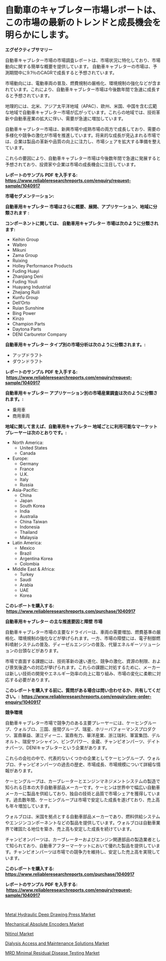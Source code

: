 <p><h1>自動車のキャブレター市場レポートは、この市場の最新のトレンドと成長機会を明らかにします。</h1></p><p><strong>エグゼクティブサマリー</strong></p>
<p><p>自動車キャブレター市場の市場調査レポートは、市場状況に特化しており、市場動向に関する簡単な概要を提供しています。 自動車キャブレターの市場は、予測期間中に9.1％のCAGRで成長すると予想されています。</p><p>市場動向には、電動車両の普及、燃費規制の厳格化、環境規制の強化などが含まれています。これにより、自動車キャブレター市場は今後数年間で急速に成長すると予想されています。</p><p>地理的には、北米、アジア太平洋地域（APAC）、欧州、米国、中国を含む広範な地域で自動車キャブレター市場が広がっています。これらの地域では、技術革新や自動車産業の拡大に伴い、需要が急速に増加しています。</p><p>自動車キャブレター市場は、新興市場や成熟市場の両方で成長しており、需要の多様化や競争の激化が市場を推進しています。将来的な成長が見込まれる市場では、企業は製品の革新や品質の向上に注力し、市場シェアを拡大する準備を整えています。</p><p>これらの要因により、自動車キャブレター市場は今後数年間で急速に発展すると予想されており、投資家や企業は市場の成長機会に注目しています。</p></p>
<p><strong>レポートのサンプル PDF を入手する: <a href="https://www.reliableresearchreports.com/enquiry/request-sample/1040917">https://www.reliableresearchreports.com/enquiry/request-sample/1040917</a></strong></p>
<p><strong>市場セグメンテーション:</strong></p>
<p><strong> 自動車用キャブレター 市場はさらに概要、展開、アプリケーション、地域に分類されます :</strong></p>
<p><strong>コンポーネントに関しては、 自動車用キャブレター 市場は次のように分類されます: &nbsp;</strong></p>
<p><ul><li>Keihin Group</li><li>Walbro</li><li>Mikuni</li><li>Zama Group</li><li>Ruixing</li><li>Holley Performance Products</li><li>Fuding Huayi</li><li>Zhanjiang Deni</li><li>Fuding Youli</li><li>Huayang Industrial</li><li>Zhejiang Ruili</li><li>Kunfu Group</li><li>Dell’Orto</li><li>Ruian Sunshine</li><li>Bing Power</li><li>Kinzo</li><li>Champion Parts</li><li>Daytona Parts</li><li>DENI Carburetor Company</li></ul></p>
<p><strong> 自動車用キャブレター タイプ別の市場分析は次のように分類されます。:</strong></p>
<p><ul><li>アップドラフト</li><li>ダウンドラフト</li></ul></p>
<p><strong>レポートのサンプル PDF を入手する: &nbsp;<a href="https://www.reliableresearchreports.com/enquiry/request-sample/1040917">https://www.reliableresearchreports.com/enquiry/request-sample/1040917</a></strong></p>
<p><strong> 自動車用キャブレター アプリケーション別の市場産業調査は次のように分類されます。:</strong></p>
<p><ul><li>乗用車</li><li>商用車両</li></ul></p>
<p><strong>地域に関して言えば、自動車用キャブレター 地域ごとに利用可能なマーケットプレーヤーは次のとおりです。:</strong></p>
<p><ul>
    <li>
        North America:
        <ul>
            <li>United States</li>
            <li>Canada</li>
        </ul>
    </li>
    <li>
        Europe:
        <ul>
            <li>Germany</li>
            <li>France</li>
            <li>U.K.</li>
            <li>Italy</li>
            <li>Russia</li>
        </ul>
    </li>
    <li>
        Asia-Pacific:
        <ul>
            <li>China</li>
            <li>Japan</li>
            <li>South Korea</li>
            <li>India</li>
            <li>Australia</li>
            <li>China Taiwan</li>
            <li>Indonesia</li>
            <li>Thailand</li>
            <li>Malaysia</li>
        </ul>
    </li>
    <li>
        Latin America:
        <ul>
            <li>Mexico</li>
            <li>Brazil</li>
            <li>Argentina Korea</li>
            <li>Colombia</li>
        </ul>
    </li>
    <li>
        Middle East & Africa:
        <ul>
            <li>Turkey</li>
            <li>Saudi</li>
            <li>Arabia</li>
            <li>UAE</li>
            <li>Korea</li>
        </ul>
    </li>
    </ul></p>
<p><strong>このレポートを購入する: &nbsp;<a href="https://www.reliableresearchreports.com/purchase/1040917">https://www.reliableresearchreports.com/purchase/1040917</a></strong></p>
<p><strong>自動車用キャブレター の主な推進要因と障壁 市場</strong></p>
<p><p>自動車キャブレター市場の主要なドライバーは、車両の需要増加、燃費基準の厳格化、環境規制の強化などが挙げられます。一方、市場の障壁には、電子制御燃料噴射システムの普及、ディーゼルエンジンの普及、代替エネルギーソリューションの台頭などがあります。</p><p>市場で直面する課題には、技術革新の速い進化、競争の激化、資源の制限、および景気後退への対応が挙げられます。これらの課題に対処するために、メーカーは新しい技術の開発やエネルギー効率の向上に取り組み、市場の変化に柔軟に対応する必要があります。</p></p>
<p><strong>このレポートを購入する前に、質問がある場合は問い合わせるか、共有してください。:&nbsp; <a href="https://www.reliableresearchreports.com/enquiry/pre-order-enquiry/1040917">https://www.reliableresearchreports.com/enquiry/pre-order-enquiry/1040917</a></strong></p>
<p><strong>競争環境</strong></p>
<p><p>自動車キャブレター市場で競争力のある主要プレーヤーには、ケーヒングループ、ウォルブロ、三国、座間グループ、瑞星、ホリーパフォーマンスプロダクツ、富鼎華益、湛江ディーニ、富鼎有力、華洋産業、浙江瑞利、軍富集団、デルオルト、瑞安サンシャイン、ビングパワー、金蔵、チャンピオンパーツ、デイトナパーツ、DENIキャブレターという企業があります。</p><p>これらの会社の中で、代表的ないくつかの企業としてケーヒングループ、ウォルブロ、チャンピオンパーツの過去の歴史、市場成長、市場規模について詳細な情報があります。</p><p>ケーヒングループは、カーブレーターとエンジンマネジメントシステムの製造で知られる日本の大手自動車部品メーカーです。ケーヒンは世界中で幅広い自動車メーカーに製品を供給しており、独自の技術と品質で市場シェアを獲得しています。過去数年間、ケーヒングループは市場で安定した成長を遂げており、売上高も年々増加しています。</p><p>ウォルブロは、米国を拠点とする自動車部品メーカーであり、燃料供給システムやエンジンコンポーネントなどの製品を提供しています。ウォルブロは自動車業界で確固たる地位を築き、売上高も安定した成長を続けています。</p><p>チャンピオンパーツは、カーブレーターおよびエンジン関連部品の製造業者として知られており、自動車アフターマーケットにおいて優れた製品を提供しています。チャンピオンパーツは市場での競争力を維持し、安定した売上高を実現しています。</p></p>
<p><strong>このレポートを購入する: &nbsp; <a href="https://www.reliableresearchreports.com/purchase/1040917">https://www.reliableresearchreports.com/purchase/1040917</a></strong></p>
<p><strong>レポートのサンプル PDF を入手する: &nbsp;<a href="https://www.reliableresearchreports.com/enquiry/request-sample/1040917">https://www.reliableresearchreports.com/enquiry/request-sample/1040917</a></strong><strong></strong></p>
<p>&nbsp;</p>
<p><p><a href="https://fearless-okapi-6c8.notion.site/Metal-Hydraulic-Deep-Drawing-Press-Market-Research-Report-Forecasted-for-Period-from-2024-2031-by-36c79cfe011844dc89353abad409b697">Metal Hydraulic Deep Drawing Press Market</a></p><p><a href="https://view.publitas.com/reportprime-1/mechanical-absolute-encoders-market-analysis-examines-its-scope-on-growth-opportunities-and-forecasted-trends-spanning-from-2024-to-2031/">Mechanical Absolute Encoders Market</a></p><p><a href="https://view.publitas.com/reportprime-1/nitinol-market-size-growing-and-forecasted-for-period-from-2024-2031-and-provides-complete-market-analysis-of-this-market/">Nitinol Market</a></p><p><a href="https://scarlet-rocket-c63.notion.site/Dialysis-Access-and-Maintenance-Solutions-Market-Research-Report-Reveals-The-Latest-Trends-And-Oppor-9365b716d20747b18311f4014f49e56d">Dialysis Access and Maintenance Solutions Market</a></p><p><a href="https://github.com/Hazelklievgspy6vdcsmu106w/Market-Research-Report-List-1/blob/main/mrd-minimal-residual-disease-testing-market.md">MRD Minimal Residual Disease Testing Market</a></p></p>
